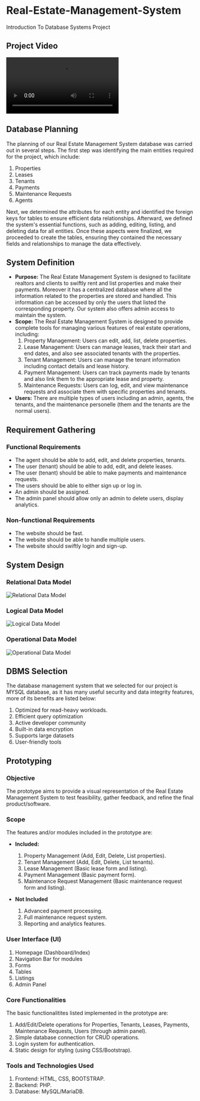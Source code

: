 # Real-Estate-Management-System
Introduction To Database Systems Project

## Project Video
![Project Recording](https://github.com/Fasih-131/Real-Estate-Management-System/blob/main/project_sr%20(1).mp4)

## Database Planning
The planning of our Real Estate Management System database was carried out in several steps. The first step was identifying the main entities required for the project, which include: 
1.	Properties
2.	Leases
3.	Tenants
4.	Payments
5.	Maintenance Requests
6.	Agents

Next, we determined the attributes for each entity and identified the foreign keys for tables to ensure efficient data relationships. Afterward, we defined the system's essential functions, such as adding, editing, listing, and deleting data for all entities. Once these aspects were finalized, we proceeded to create the tables, ensuring they contained the necessary fields and relationships to manage the data effectively.

## System Definition
  - **Purpose:** The Real Estate Management System is designed to facilitate realtors and clients to swiftly rent and list properties and make their payments. Moreover it has a centralized database where all the                     information related to the properties are stored and handled. This information can be accessed by only the users that listed the corresponding property. Our system also offers admin access to                        maintain the system.
  - **Scope:** The Real Estate Management System is designed to provide complete tools for managing various features of real estate operations, including:
      1. Property Management: Users can edit, add, list, delete properties.
      2. Lease Management: Users can manage leases, track their start and end dates, and also see associated tenants with the properties.
      3. Tenant Management: Users can manage the tenant information including contact details and lease history.
      4. Payment Management: Users can track payments made by tenants and also link them to the appropriate lease and property.
      5. Maintenance Requests: Users can log, edit, and view maintenance requests and associate them with specific properties and tenants.
  - **Users:** There are multiple types of users including an admin, agents, the tenants, and the maintenance personelle (them and the tenants are the normal users).

## Requirement Gathering
### Functional Requirements
  - The agent should be able to add, edit, and delete properties, tenants.
  - The user (tenant) should be able to add, edit, and delete leases.
  - The user (tenant) should be able to make payments and maintenance requests.
  - The users should be able to either sign up or log in.
  - An admin should be assigned.
  - The admin panel should allow only an admin to delete users, display analytics.

### Non-functional Requirements
  - The website should be fast.
  - The website should be able to handle multiple users.
  - The website should swiftly login and sign-up.

## System Design
### Relational Data Model
![Relational Data Model](https://github.com/Fasih-131/Real-Estate-Management-System/blob/main/Real%20Estate%20Management%20System%20(1).png)

### Logical Data Model
![Logical Data Model](https://github.com/Fasih-131/Real-Estate-Management-System/blob/main/logical_data_model.PNG)

### Operational Data Model
![Operational Data Model](https://github.com/Fasih-131/Real-Estate-Management-System/blob/main/operational_data_model.PNG)

## DBMS Selection
The database management system that we selected for our project is MYSQL database, as it has many useful security and data integrity features, more of its benefits are listed below:
  1. Optimized for read-heavy workloads.
  2. Efficient query optimization
  3. Active developer community
  4. Built-in data encryption
  5. Supports large datasets
  6. User-friendly tools

## Prototyping
### Objective
The prototype aims to provide a visual representation of the Real Estate Management System to test feasibility, gather feedback, and refine the final product/software.

### Scope
The features and/or modules included in the prototype are:
- **Included:**
  1. Property Management (Add, Edit, Delete, List properties).
  2. Tenant Management (Add, Edit, Delete, List tenants).
  3. Lease Management (Basic lease form and listing).
  4. Payment Management (Basic payment form).
  5. Maintenance Request Management (Basic maintenance request form and listing).

- **Not Included**
  1. Advanced payment processing.
  2. Full maintenance request system.
  3. Reporting and analytics features.
 
### User Interface (UI)
1. Homepage (Dashboard/Index)
2. Navigation Bar for modules
3. Forms
4. Tables
5. Listings
6. Admin Panel

### Core Functionalities
The basic functionalitites listed implemented in the prototype are:
1. Add/Edit/Delete operations for Properties, Tenants, Leases, Payments, Maintenance Requests, Users (through admin panel).
2. Simple database connection for CRUD operations.
3. Login system for authentication.
4. Static design for styling (using CSS/Bootstrap).

### Tools and Technologies Used
1. Frontend: HTML, CSS, BOOTSTRAP.
2. Backend: PHP.
3. Database: MySQL/MariaDB.

